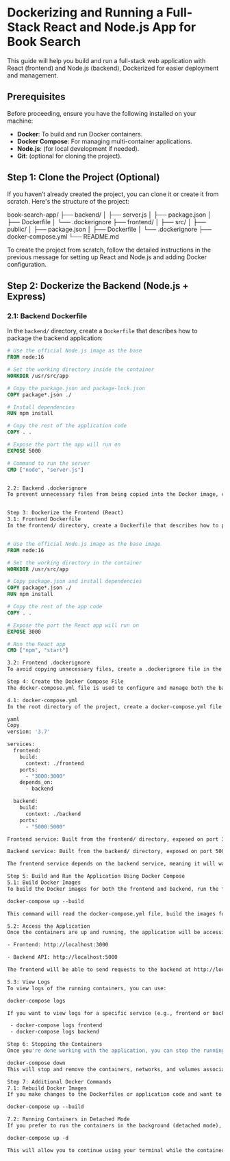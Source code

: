# Dockerizing and Running a Full-Stack React and Node.js App for Book Search

This guide will help you build and run a full-stack web application with React (frontend) and Node.js (backend), Dockerized for easier deployment and management.

## Prerequisites

Before proceeding, ensure you have the following installed on your machine:

- **Docker**: To build and run Docker containers.
- **Docker Compose**: For managing multi-container applications.
- **Node.js**: (for local development if needed).
- **Git**: (optional for cloning the project).

## Step 1: Clone the Project (Optional)

If you haven’t already created the project, you can clone it or create it from scratch. Here's the structure of the project:

book-search-app/ ├── backend/ │ ├── server.js │ ├── package.json │ ├── Dockerfile │ └── .dockerignore ├── frontend/ │ ├── src/ │ ├── public/ │ ├── package.json │ ├── Dockerfile │ └── .dockerignore ├── docker-compose.yml └── README.md



To create the project from scratch, follow the detailed instructions in the previous message for setting up React and Node.js and adding Docker configuration.

## Step 2: Dockerize the Backend (Node.js + Express)

### 2.1: Backend Dockerfile

In the `backend/` directory, create a `Dockerfile` that describes how to package the backend application:

```dockerfile
# Use the official Node.js image as the base
FROM node:16

# Set the working directory inside the container
WORKDIR /usr/src/app

# Copy the package.json and package-lock.json
COPY package*.json ./

# Install dependencies
RUN npm install

# Copy the rest of the application code
COPY . .

# Expose the port the app will run on
EXPOSE 5000

# Command to run the server
CMD ["node", "server.js"]


2.2: Backend .dockerignore
To prevent unnecessary files from being copied into the Docker image, create a .dockerignore file in the backend/ directory.


Step 3: Dockerize the Frontend (React)
3.1: Frontend Dockerfile
In the frontend/ directory, create a Dockerfile that describes how to package the frontend application:


# Use the official Node.js image as the base image
FROM node:16

# Set the working directory in the container
WORKDIR /usr/src/app

# Copy package.json and install dependencies
COPY package*.json ./
RUN npm install

# Copy the rest of the app code
COPY . .

# Expose the port the React app will run on
EXPOSE 3000

# Run the React app
CMD ["npm", "start"]

3.2: Frontend .dockerignore
To avoid copying unnecessary files, create a .dockerignore file in the frontend/ directory:

Step 4: Create the Docker Compose File
The docker-compose.yml file is used to configure and manage both the backend and frontend containers together.

4.1: docker-compose.yml
In the root directory of the project, create a docker-compose.yml file that defines both the backend and frontend services:

yaml
Copy
version: '3.7'

services:
  frontend:
    build:
      context: ./frontend
    ports:
      - "3000:3000"
    depends_on:
      - backend

  backend:
    build:
      context: ./backend
    ports:
      - "5000:5000"

Frontend service: Built from the frontend/ directory, exposed on port 3000.

Backend service: Built from the backend/ directory, exposed on port 5000.

The frontend service depends on the backend service, meaning it will wait for the backend to be ready before starting.

Step 5: Build and Run the Application Using Docker Compose
5.1: Build Docker Images
To build the Docker images for both the frontend and backend, run the following command from the root of the project (where the docker-compose.yml file is located):

docker-compose up --build

This command will read the docker-compose.yml file, build the images for both the frontend and backend, and start the containers. The --build flag ensures that Docker will rebuild the images if there are any changes in the Dockerfiles or project code.

5.2: Access the Application
Once the containers are up and running, the application will be accessible via:

- Frontend: http://localhost:3000

- Backend API: http://localhost:5000

The frontend will be able to send requests to the backend at http://localhost:5000/search?q=<query>.

5.3: View Logs
To view logs of the running containers, you can use:

docker-compose logs

If you want to view logs for a specific service (e.g., frontend or backend):

 - docker-compose logs frontend
 - docker-compose logs backend

Step 6: Stopping the Containers
Once you're done working with the application, you can stop the running containers by using the following command:

docker-compose down
This will stop and remove the containers, networks, and volumes associated with the application.

Step 7: Additional Docker Commands
7.1: Rebuild Docker Images
If you make changes to the Dockerfiles or application code and want to rebuild the images, run:

docker-compose up --build

7.2: Running Containers in Detached Mode
If you prefer to run the containers in the background (detached mode), use the following command:

docker-compose up -d

This will allow you to continue using your terminal while the containers run in the background.